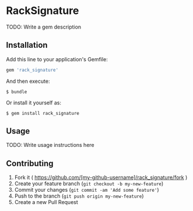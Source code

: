 # RackSignature

TODO: Write a gem description

## Installation

Add this line to your application's Gemfile:

```ruby
gem 'rack_signature'
```

And then execute:

    $ bundle

Or install it yourself as:

    $ gem install rack_signature

## Usage

TODO: Write usage instructions here

## Contributing

1. Fork it ( https://github.com/[my-github-username]/rack_signature/fork )
2. Create your feature branch (`git checkout -b my-new-feature`)
3. Commit your changes (`git commit -am 'Add some feature'`)
4. Push to the branch (`git push origin my-new-feature`)
5. Create a new Pull Request
